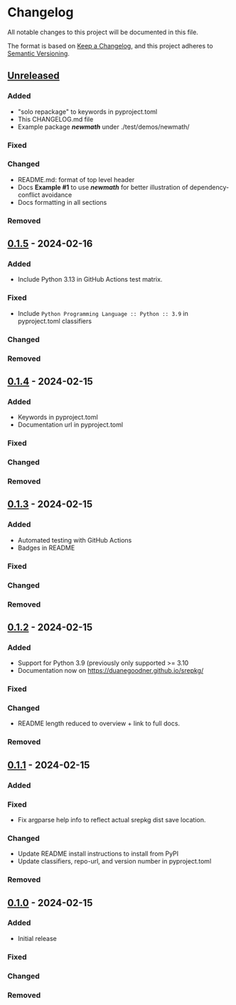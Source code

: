 # Changelog

All notable changes to this project will be documented in this file.

The format is based on [Keep a Changelog](https://keepachangelog.com/en/1.1.0/),
and this project adheres to [Semantic Versioning](https://semver.org/spec/v2.0.0.html).

## [Unreleased]

### Added

- "solo repackage" to keywords in pyproject.toml
- This CHANGELOG.md file
- Example package ***newmath*** under ./test/demos/newmath/

### Fixed

### Changed

- README.md: format of top level header
- Docs **Example #1** to use ***newmath*** for better illustration of dependency-conflict avoidance
- Docs formatting in all sections

### Removed

## [0.1.5] - 2024-02-16

### Added

- Include Python 3.13 in GitHub Actions test matrix.

### Fixed

- Include `Python Programming Language :: Python :: 3.9` in pyproject.toml classifiers

### Changed

### Removed


## [0.1.4] - 2024-02-15

### Added

- Keywords in pyproject.toml
- Documentation url in pyproject.toml

### Fixed

### Changed

### Removed


## [0.1.3] - 2024-02-15

### Added

- Automated testing with GitHub Actions
- Badges in README

### Fixed

### Changed

### Removed


## [0.1.2] - 2024-02-15

### Added

- Support for Python 3.9 (previously only supported >= 3.10
- Documentation now on https://duanegoodner.github.io/srepkg/

### Fixed

### Changed

- README length reduced to overview + link to full docs.

### Removed


## [0.1.1] - 2024-02-15

### Added

### Fixed

- Fix argparse help info to reflect actual srepkg dist save location.

### Changed

- Update README install instructions to install from PyPI
- Update classifiers, repo-url, and version number in pyproject.toml

### Removed


## [0.1.0] - 2024-02-15

### Added

- Initial release

### Fixed

### Changed

### Removed




[unreleased]: https://github.com/duanegoodner/srepkg/compare/0.1.5...HEAD
[0.1.5]: https://github.com/duanegoodner/srepkg/compare/0.1.5...0.1.5
[0.1.4]: https://github.com/duanegoodner/srepkg/compare/0.1.3...0.1.4
[0.1.3]: https://github.com/duanegoodner/srepkg/compare/0.1.2...0.1.3
[0.1.2]: https://github.com/duanegoodner/srepkg/compare/0.1.0...0.1.2
[0.1.1]: https://github.com/duanegoodner/srepkg/compare/0.1.0...0.1.1
[0.1.0]: https://github.com/duanegoodner/srepkg/compare/0.1.0
